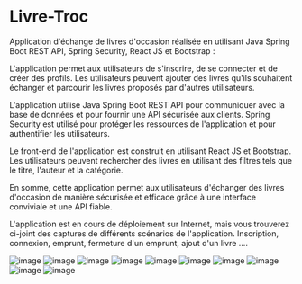 # Livre-Troc

Application d'échange de livres d'occasion réalisée en utilisant Java Spring Boot REST API, Spring Security, React JS et Bootstrap :


L'application permet aux utilisateurs de s'inscrire, de se connecter et de créer des profils. 
Les utilisateurs peuvent ajouter des livres qu'ils souhaitent échanger et parcourir les livres proposés par d'autres utilisateurs.

L'application utilise Java Spring Boot REST API pour communiquer avec la base de données et pour fournir une API sécurisée aux clients. 
Spring Security est utilisé pour protéger les ressources de l'application et pour authentifier les utilisateurs.

Le front-end de l'application est construit en utilisant React JS et Bootstrap. 
Les utilisateurs peuvent rechercher des livres en utilisant des filtres tels que le titre, l'auteur et la catégorie.


En somme, cette application permet aux utilisateurs d'échanger des livres d'occasion de manière sécurisée et efficace grâce à une interface conviviale et une API fiable.


L'application est en cours de déploiement sur Internet, mais vous trouverez ci-joint des captures de différents scénarios de l'application.
Inscription, connexion, emprunt, fermeture d'un emprunt, ajout d'un livre ....


![image](https://user-images.githubusercontent.com/104898751/231434434-c762b297-b536-4005-8dc1-0ce8bf78bd35.png)
![image](https://user-images.githubusercontent.com/104898751/231433624-c88d0c4d-542f-45dc-adfd-83f6ffc03d1e.png)
![image](https://user-images.githubusercontent.com/104898751/231433772-ba774eba-fd3b-4879-b7d9-16ba222bd038.png)
![image](https://user-images.githubusercontent.com/104898751/231433915-7739624e-875c-43ea-a500-fc508994b77c.png)
![image](https://user-images.githubusercontent.com/104898751/231433982-cf57388b-fe21-4d9f-8827-43c254e7be28.png)
![image](https://user-images.githubusercontent.com/104898751/231434075-e463d03a-84a0-447a-ae2c-3cfe0a271213.png)
![image](https://user-images.githubusercontent.com/104898751/231434142-4ddcd480-f723-44d3-a400-0f3391235aee.png)
![image](https://user-images.githubusercontent.com/104898751/231434242-b690a5c9-bd49-46d7-ba69-a50d194765de.png)
![image](https://user-images.githubusercontent.com/104898751/231434346-651795ef-e73d-4609-b1a6-8752118dd5f0.png)
![image](https://user-images.githubusercontent.com/104898751/231434629-42b4f775-3d7f-4a36-bee4-e508f6fa2e78.png)




